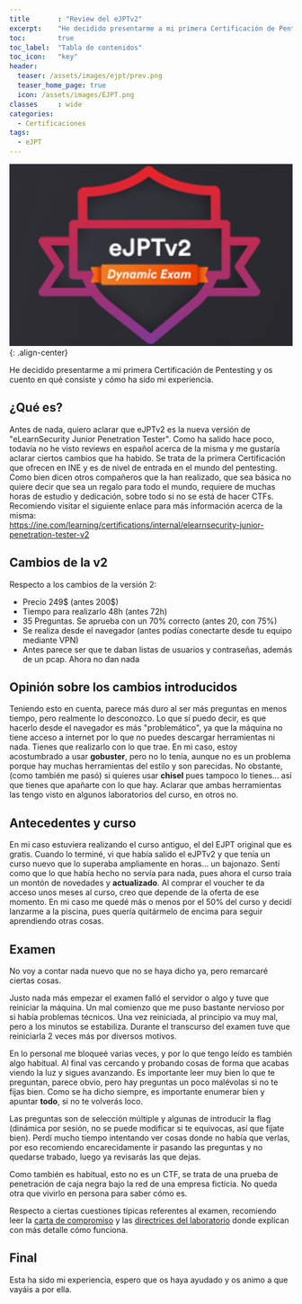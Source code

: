 ```yaml
---
title       : "Review del eJPTv2"
excerpt:    "He decidido presentarme a mi primera Certificación de Pentesting y os cuento en qué consiste y cómo ha sido mi experiencia"
toc:        true
toc_label:  "Tabla de contenidos"
toc_icon:   "key"
header:
  teaser: /assets/images/ejpt/prev.png
  teaser_home_page: true
  icon: /assets/images/EJPT.png
classes		: wide
categories:
  - Certificaciones
tags:  
  - eJPT
---
```


![](/assets/images/ejpt/prev.png){: .align-center}

He decidido presentarme a mi primera Certificación de Pentesting y os cuento en qué consiste y cómo ha sido mi experiencia.


## ¿Qué es?

Antes de nada, quiero aclarar que eJPTv2 es la nueva versión de "eLearnSecurity Junior Penetration Tester". Como ha salido hace poco, todavía no he visto reviews en español acerca de la misma y me gustaría aclarar ciertos cambios que ha habido. Se trata de la primera Certificación que ofrecen en INE y es de nivel de entrada en el mundo del pentesting. Como bien dicen otros compañeros que la han realizado, que sea básica no quiere decir que sea un regalo para todo el mundo, requiere de muchas horas de estudio y dedicación, sobre todo si no se está de hacer CTFs. Recomiendo visitar el siguiente enlace para más información acerca de la misma:  
<https://ine.com/learning/certifications/internal/elearnsecurity-junior-penetration-tester-v2> 


## Cambios de la v2

Respecto a los cambios de la versión 2:
- Precio 249$ (antes 200$)
- Tiempo para realizarlo 48h (antes 72h)
- 35 Preguntas. Se aprueba con un 70% correcto (antes 20, con 75%)
- Se realiza desde el navegador (antes podías conectarte desde tu equipo mediante VPN)
- Antes parece ser que te daban listas de usuarios y contraseñas, además de un pcap. Ahora no dan nada


## Opinión sobre los cambios introducidos

Teniendo esto en cuenta, parece más duro al ser más preguntas en menos tiempo, pero realmente lo desconozco. Lo que sí puedo decir, es que hacerlo desde el navegador es más "problemático", ya que la máquina no tiene acceso a internet por lo que no puedes descargar herramientas ni nada. Tienes que realizarlo con lo que trae. En mi caso, estoy acostumbrado a usar **gobuster**, pero no lo tenía, aunque no es un problema porque hay muchas herramientas del estilo y son parecidas. No obstante, (como también me pasó) si quieres usar **chisel** pues tampoco lo tienes... así que tienes que apañarte con lo que hay. Aclarar que ambas herramientas las tengo visto en algunos laboratorios del curso, en otros no.


## Antecedentes y curso

En mi caso estuviera realizando el curso antiguo, el del EJPT original que es gratis. Cuando lo terminé, vi que había salido el eJPTv2 y que tenía un curso nuevo que lo superaba ampliamente en horas... un bajonazo. Sentí como que lo que había hecho no servía para nada, pues ahora el curso traía un montón de novedades y **actualizado**. Al comprar el voucher te da acceso unos meses al curso, creo que depende de la oferta de ese momento. En mi caso me quedé más o menos por el 50% del curso y decidí lanzarme a la piscina, pues quería quitármelo de encima para seguir aprendiendo otras cosas.


## Examen

No voy a contar nada nuevo que no se haya dicho ya, pero remarcaré ciertas cosas. 

Justo nada más empezar el examen falló el servidor o algo y tuve que reiniciar la máquina. Un mal comienzo que me puso bastante nervioso por si había problemas técnicos. Una vez reiniciada, al principio va muy mal, pero a los minutos se estabiliza. Durante el transcurso del examen tuve que reiniciarla 2 veces más por diversos motivos.

En lo personal me bloqueé varias veces, y por lo que tengo leído es también algo habitual. Al final vas cercando y probando cosas de forma que acabas viendo la luz y sigues avanzando. Es importante leer muy bien lo que te preguntan, parece obvio, pero hay preguntas un poco malévolas si no te fijas bien. Como se ha dicho siempre, es importante enumerar bien y apuntar **todo**, si no te volverás loco. 

Las preguntas son de selección múltiple y algunas de introducir la flag (dinámica por sesión, no se puede modificar si te equivocas, así que fíjate bien). Perdí mucho tiempo intentando ver cosas donde no había que verlas, por eso recomiendo encarecidamente ir pasando las preguntas y no quedarse trabado, luego ya revisarás las que dejas. 

Como también es habitual, esto no es un CTF, se trata de una prueba de penetración de caja negra bajo la red de una empresa ficticia. No queda otra que vivirlo en persona para saber cómo es. 

Respecto a ciertas cuestiones típicas referentes al examen, recomiendo leer la [carta de compromiso](https://media.graphassets.com/RdsCvab8SvacedNV5k4V) y las [directrices del laboratorio](https://media.graphassets.com/26hoOMeZQDyu7QJQlvaJ) donde explican con más detalle cómo funciona.


## Final

Esta ha sido mi experiencia, espero que os haya ayudado y os animo a que vayáis a por ella. 





